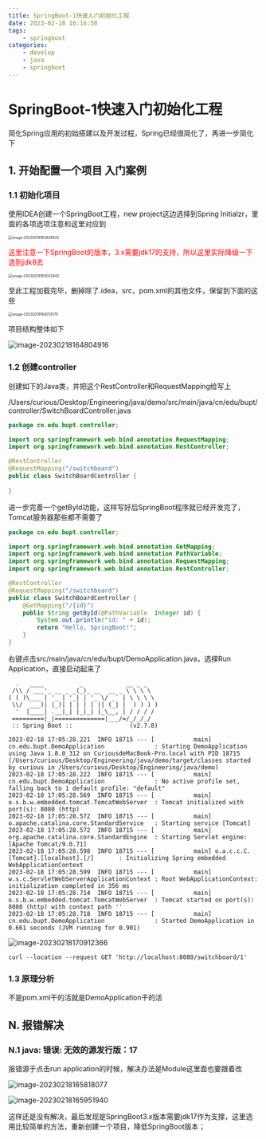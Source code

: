 ```yaml
---
title: SpringBoot-1快速入门初始化工程
date: 2023-02-18 16:16:58
tags:
	- springboot
categories:
	- develop
	- java
	- springboot
---
```


# SpringBoot-1快速入门初始化工程

简化Spring应用的初始搭建以及开发过程，Spring已经很简化了，再进一步简化下

## 1. 开始配置一个项目 入门案例

### 1.1 初始化项目

使用IDEA创建一个SpringBoot工程，new project这边选择到Spring Initialzr，里面的各项选项注意和这里对应到

<img src="http://yixuan004.oss-cn-hangzhou.aliyuncs.com/img/image-20230218162829422.png" alt="image-20230218162829422" style="zoom:50%;" />

<font color='red'>这里注意一下SpringBoot的版本，3.x需要jdk17的支持，所以这里实际降级一下选到jdk8去</font> 

<img src="http://yixuan004.oss-cn-hangzhou.aliyuncs.com/img/image-20230218163022842.png" alt="image-20230218163022842" style="zoom:50%;" />

至此工程加载完毕，删掉除了.idea，src，pom.xml的其他文件，保留到下面的这些

<img src="http://yixuan004.oss-cn-hangzhou.aliyuncs.com/img/image-20230218164013570.png" alt="image-20230218164013570" style="zoom:50%;" />

项目结构整体如下

![image-20230218164804916](http://yixuan004.oss-cn-hangzhou.aliyuncs.com/img/image-20230218164804916.png)



### 1.2 创建controller

创建如下的Java类，并把这个RestController和RequestMapping给写上

/Users/curious/Desktop/Engineering/java/demo/src/main/java/cn/edu/bupt/controller/SwitchBoardController.java

```java
package cn.edu.bupt.controller;

import org.springframework.web.bind.annotation.RequestMapping;
import org.springframework.web.bind.annotation.RestController;

@RestController
@RequestMapping("/switchboard")
public class SwitchBoardController {
    
}
```

进一步完善一个getById功能，这样写好后SpringBoot程序就已经开发完了，Tomcat服务器那些都不需要了

```java
package cn.edu.bupt.controller;

import org.springframework.web.bind.annotation.GetMapping;
import org.springframework.web.bind.annotation.PathVariable;
import org.springframework.web.bind.annotation.RequestMapping;
import org.springframework.web.bind.annotation.RestController;

@RestController
@RequestMapping("/switchboard")
public class SwitchBoardController {
    @GetMapping("/{id}")
    public String getById(@PathVariable  Integer id) {
        System.out.println("id: " + id);
        return "Hello, SpringBoot!";
    }
}
```

右键点击src/main/java/cn/edu/bupt/DemoApplication.java，选择Run Application，直接启动起来了

```shell
  .   ____          _            __ _ _
 /\\ / ___'_ __ _ _(_)_ __  __ _ \ \ \ \
( ( )\___ | '_ | '_| | '_ \/ _` | \ \ \ \
 \\/  ___)| |_)| | | | | || (_| |  ) ) ) )
  '  |____| .__|_| |_|_| |_\__, | / / / /
 =========|_|==============|___/=/_/_/_/
 :: Spring Boot ::                (v2.7.8)
```

```shell
2023-02-18 17:05:28.221  INFO 18715 --- [           main] cn.edu.bupt.DemoApplication              : Starting DemoApplication using Java 1.8.0_312 on CuriousdeMacBook-Pro.local with PID 18715 (/Users/curious/Desktop/Engineering/java/demo/target/classes started by curious in /Users/curious/Desktop/Engineering/java/demo)
2023-02-18 17:05:28.222  INFO 18715 --- [           main] cn.edu.bupt.DemoApplication              : No active profile set, falling back to 1 default profile: "default"
2023-02-18 17:05:28.569  INFO 18715 --- [           main] o.s.b.w.embedded.tomcat.TomcatWebServer  : Tomcat initialized with port(s): 8080 (http)
2023-02-18 17:05:28.572  INFO 18715 --- [           main] o.apache.catalina.core.StandardService   : Starting service [Tomcat]
2023-02-18 17:05:28.572  INFO 18715 --- [           main] org.apache.catalina.core.StandardEngine  : Starting Servlet engine: [Apache Tomcat/9.0.71]
2023-02-18 17:05:28.598  INFO 18715 --- [           main] o.a.c.c.C.[Tomcat].[localhost].[/]       : Initializing Spring embedded WebApplicationContext
2023-02-18 17:05:28.599  INFO 18715 --- [           main] w.s.c.ServletWebServerApplicationContext : Root WebApplicationContext: initialization completed in 356 ms
2023-02-18 17:05:28.714  INFO 18715 --- [           main] o.s.b.w.embedded.tomcat.TomcatWebServer  : Tomcat started on port(s): 8080 (http) with context path ''
2023-02-18 17:05:28.718  INFO 18715 --- [           main] cn.edu.bupt.DemoApplication              : Started DemoApplication in 0.661 seconds (JVM running for 0.901)
```

![image-20230218170912366](http://yixuan004.oss-cn-hangzhou.aliyuncs.com/img/image-20230218170912366.png)

```shell
curl --location --request GET 'http://localhost:8080/switchboard/1'
```

### 1.3 原理分析

不是pom.xml干的活就是DemoApplication干的活

## N. 报错解决

### N.1 java: 错误: 无效的源发行版：17

报错源于点击run application的时候，解决办法是Module这里面也要跟着改

![image-20230218165818077](http://yixuan004.oss-cn-hangzhou.aliyuncs.com/img/image-20230218165818077.png)

![image-20230218165951940](http://yixuan004.oss-cn-hangzhou.aliyuncs.com/img/image-20230218165951940.png)

这样还是没有解决，最后发现是SpringBoot3.x版本需要jdk17作为支撑，这里选用比较简单的方法，重新创建一个项目，降低SpringBoot版本；





















